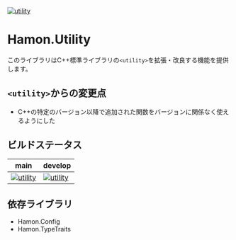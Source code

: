 ﻿[![utility](https://github.com/shibainuudon/HamonCore/actions/workflows/utility.yml/badge.svg)](https://github.com/shibainuudon/HamonCore/actions/workflows/utility.yml)
# Hamon.Utility
このライブラリはC++標準ライブラリの`<utility>`を拡張・改良する機能を提供します。

## `<utility>`からの変更点

* C++の特定のバージョン以降で追加された関数をバージョンに関係なく使えるようにした

## ビルドステータス
| main | develop |
| ---- | ------- |
|[![utility](https://github.com/shibainuudon/HamonCore/actions/workflows/utility.yml/badge.svg?branch=main)](https://github.com/shibainuudon/HamonCore/actions/workflows/utility.yml)|[![utility](https://github.com/shibainuudon/HamonCore/actions/workflows/utility.yml/badge.svg?branch=develop)](https://github.com/shibainuudon/HamonCore/actions/workflows/utility.yml)|

## 依存ライブラリ
* Hamon.Config
* Hamon.TypeTraits
